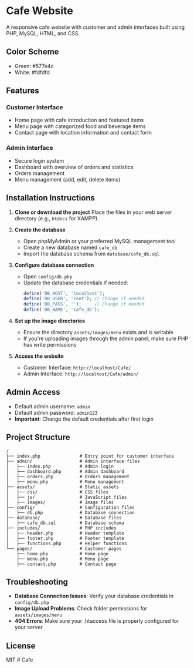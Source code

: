 # Cafe Website

A responsive cafe website with customer and admin interfaces built using PHP, MySQL, HTML, and CSS.

## Color Scheme

- Green: #577e4c
- White: #fdfdfd

## Features

### Customer Interface

- Home page with cafe introduction and featured items
- Menu page with categorized food and beverage items
- Contact page with location information and contact form

### Admin Interface

- Secure login system
- Dashboard with overview of orders and statistics
- Orders management
- Menu management (add, edit, delete items)

## Installation Instructions

1. **Clone or download the project**
   Place the files in your web server directory (e.g., `htdocs` for XAMPP).

2. **Create the database**

   - Open phpMyAdmin or your preferred MySQL management tool
   - Create a new database named `cafe_db`
   - Import the database schema from `database/cafe_db.sql`

3. **Configure database connection**

   - Open `config/db.php`
   - Update the database credentials if needed:
     ```php
     define('DB_HOST', 'localhost');
     define('DB_USER', 'root'); // Change if needed
     define('DB_PASS', '');     // Change if needed
     define('DB_NAME', 'cafe_db');
     ```

4. **Set up the image directories**

   - Ensure the directory `assets/images/menu` exists and is writable
   - If you're uploading images through the admin panel, make sure PHP has write permissions

5. **Access the website**
   - Customer Interface: `http://localhost/Cafe/`
   - Admin Interface: `http://localhost/Cafe/admin/`

## Admin Access

- Default admin username: `admin`
- Default admin password: `admin123`
- **Important**: Change the default credentials after first login

## Project Structure

```
/
├── index.php               # Entry point for customer interface
├── admin/                  # Admin interface files
│   ├── index.php           # Admin login
│   ├── dashboard.php       # Admin dashboard
│   ├── orders.php          # Orders management
│   ├── menu.php            # Menu management
├── assets/                 # Static assets
│   ├── css/                # CSS files
│   ├── js/                 # JavaScript files
│   ├── images/             # Image files
├── config/                 # Configuration files
│   ├── db.php              # Database connection
├── database/               # Database files
│   ├── cafe_db.sql         # Database schema
├── includes/               # PHP includes
│   ├── header.php          # Header template
│   ├── footer.php          # Footer template
│   ├── functions.php       # Helper functions
└── pages/                  # Customer pages
    ├── home.php            # Home page
    ├── menu.php            # Menu page
    ├── contact.php         # Contact page
```

## Troubleshooting

- **Database Connection Issues**: Verify your database credentials in `config/db.php`
- **Image Upload Problems**: Check folder permissions for `assets/images/menu`
- **404 Errors**: Make sure your .htaccess file is properly configured for your server

## License

MIT
#   C a f e  
 